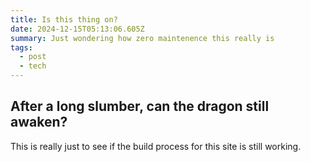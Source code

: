 ```yaml
---
title: Is this thing on?
date: 2024-12-15T05:13:06.605Z
summary: Just wondering how zero maintenence this really is
tags:
  - post
  - tech
---
```

## After a long slumber, can the dragon still awaken?

This is really just to see if the build process for this site is still working.
